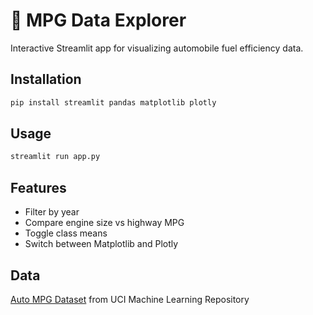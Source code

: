 # 🚗 MPG Data Explorer

Interactive Streamlit app for visualizing automobile fuel efficiency data.

## Installation

```bash
pip install streamlit pandas matplotlib plotly
```

## Usage

```bash
streamlit run app.py
```

## Features

- Filter by year
- Compare engine size vs highway MPG
- Toggle class means
- Switch between Matplotlib and Plotly

## Data

[Auto MPG Dataset](https://archive.ics.uci.edu/ml/datasets/auto+mpg) from UCI Machine Learning Repository
